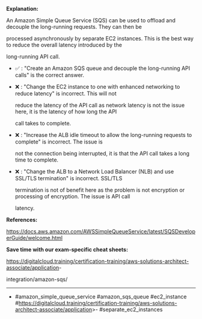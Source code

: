 **Explanation:**

An Amazon Simple Queue Service (SQS) can be used to offload and decouple the long-running requests. They can then be

processed asynchronously by separate EC2 instances. This is the best way to reduce the overall latency introduced by the

long-running API call.

- ✅ :  "Create an Amazon SQS queue and decouple the long-running API calls" is the correct answer.

- ❌ :  "Change the EC2 instance to one with enhanced networking to reduce latency" is incorrect. This will not

  reduce the latency of the API call as network latency is not the issue here, it is the latency of how long the API

  call takes to complete.

- ❌ :  "Increase the ALB idle timeout to allow the long-running requests to complete" is incorrect. The issue is

  not the connection being interrupted, it is that the API call takes a long time to complete.

- ❌ :  "Change the ALB to a Network Load Balancer (NLB) and use SSL/TLS termination" is incorrect. SSL/TLS

  termination is not of benefit here as the problem is not encryption or processing of encryption. The issue is API call

  latency.

**References:**

<https://docs.aws.amazon.com/AWSSimpleQueueService/latest/SQSDeveloperGuide/welcome.html>

**Save time with our exam-specific cheat sheets:**

<https://digitalcloud.training/certification-training/aws-solutions-architect-associate/application>-

integration/amazon-sqs/

----

- #amazon_simple_queue_service #amazon_sqs_queue #ec2_instance #<https://digitalcloud.training/certification-training/aws-solutions-architect-associate/application>>- #separate_ec2_instances

